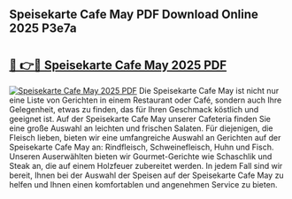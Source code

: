 ## Speisekarte Cafe May PDF Download Online 2025 P3e7a

# <h2><a href="http://gc8ewe4.nevu.top/?p=Speisekarte+Cafe+May">🔗 👉🔴 Speisekarte Cafe May 2025 PDF</a></h2>

[![Speisekarte Cafe May 2025 PDF](https://i.imgur.com/dBaPXMq.png)](http://gc8ewe4.nevu.top/?p=Speisekarte+Cafe+May)
Die Speisekarte Cafe May ist nicht nur eine Liste von Gerichten in einem Restaurant oder Café, sondern auch Ihre Gelegenheit, etwas zu finden, das für Ihren Geschmack köstlich und geeignet ist. Auf der Speisekarte Cafe May unserer Cafeteria finden Sie eine große Auswahl an leichten und frischen Salaten. Für diejenigen, die Fleisch lieben, bieten wir eine umfangreiche Auswahl an Gerichten auf der Speisekarte Cafe May an: Rindfleisch, Schweinefleisch, Huhn und Fisch. Unseren Auserwählten bieten wir Gourmet-Gerichte wie Schaschlik und Steak an, die auf einem Holzfeuer zubereitet werden. In jedem Fall sind wir bereit, Ihnen bei der Auswahl der Speisen auf der Speisekarte Cafe May zu helfen und Ihnen einen komfortablen und angenehmen Service zu bieten.
